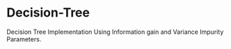 # Decision-Tree
Decision Tree Implementation Using Information gain and Variance Impurity Parameters.
